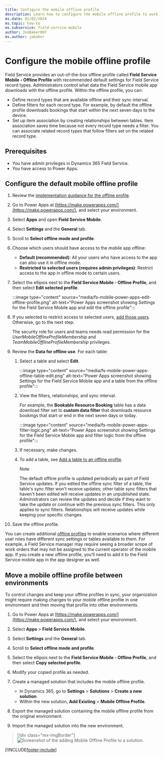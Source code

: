 ```yaml
---
title: Configure the mobile offline profile
description: Learn how to configure the mobile offline profile to work with the Dynamics 365 Field Service mobile app when no network is available.
ms.date: 01/02/2024
ms.topic: how-to
ms.subservice: field-service-mobile
author: JonBaker007
ms.author: jobaker
---
```


# Configure the mobile offline profile

Field Service provides an out-of-the-box offline profile called **Field Service Mobile - Offline Profile** with recommended default settings for Field Service record types. Administrators control what data the Field Service mobile app downloads with the offline profile. Within the offline profile, you can:

- Define record types that are available offline and their sync interval.
- Define filters for each record type. For example, by default the offline profile downloads bookings that start within the next seven days to the device.
- Set up item association by creating relationships between tables. Item association saves time because not every record type needs a filter. You can associate related record types that follow filters set on the related record type.

## Prerequisites

- You have admin privileges in Dynamics 365 Field Service.
- You have access to Power Apps.

## Configure the default mobile offline profile

1. Review the [implementation guidance for the offline profile](mobile-power-app-system-offline.md#implementation-guidance-for-the-offline-profile).

1. Go to Power Apps at [https://make.powerapps.com/](https://make.powerapps.com/), and select your environment.

1. Select **Apps** and open **Field Service Mobile**.

1. Select **Settings** and the **General** tab.

1. Scroll to **Select offline mode and profile**.

1. Choose which users should have access to the mobile app offline:

   - **Default (recommended)**: All your users who have access to the app can also use it in offline mode.
   - **Restricted to selected users (requires admin privileges)**: Restrict access to the app in offline mode to certain users.

1. Select the ellipsis next to the **Field Service Mobile - Offline Profile**, and then select **Edit selected profile**.

   :::image type="content" source="media/fs-mobile-power-apps-edit-offline-profile.png" alt-text="Power Apps screenshot showing Settings for the Field Service Mobile app and edit the offline profile":::

1. If you selected to restrict access to selected users, [add those users](/power-apps/mobile/setup-mobile-offline#add-users-to-an-offline-profile). Otherwise, go to the next step.

   <!--- Is this still true? If so, where add them? --->
     The security role for users and teams needs read permission for the *UserMobileOfflineProfileMembership* and *TeamMobileOfflineProfileMembership* privileges.

1. Review the **Data for offline use**. For each table:

   1. Select a table and select **Edit**.

      :::image type="content" source="media/fs-mobile-power-apps-offline-table-edit.png" alt-text="Power Apps screenshot showing Settings for the Field Service Mobile app and a table from the offline profile":::

   1. View the filters, relationships, and sync interval.

      For example, the **Bookable Resource Booking** table has a data download filter set to **custom data filter** that downloads resource bookings that start or end in the next seven days or today.

      :::image type="content" source="media/fs-mobile-power-apps-filter-logic.png" alt-text="Power Apps screenshot showing Settings for the Field Service Mobile app and filter logic from the offline profile":::

   1. If necessary, make changes.

   1. To add a table, see [Add a table to an offline profile](/power-apps/mobile/setup-mobile-offline#add-a-table-to-an-offline-profile-and-apply-filters).

      > [!NOTE]
      > The default offline profile is updated periodically as part of Field Service updates. If you edited the offline sync filter of a table, the table's sync filter won't receive updates; other table sync filters that haven't been edited will receive updates in an unpublished state. Administrators can review the updates and decide if they want to take the update or continue with the previous sync filters. This only applies to sync filters. Relationships will receive updates while keeping your specific changes.

1. Save the offline profile.

You can create additional [offline profiles](/power-apps/mobile/setup-mobile-offline#set-up-a-mobile-offline-profile) to enable scenarios where different user roles have different sync settings or tables available to them. For example, a Field Service manager may require seeing a broader scope of work orders that may not be assigned to the current operator of the mobile app. If you create a new offline profile, you'll need to add it to the Field Service mobile app in the app designer as well.

## Move a mobile offline profile between environments

To control changes and keep your offline profiles in sync, your organization might require making changes to your mobile offline profile in one environment and then moving that profile into other environments.

1. Go to Power Apps at [https://make.powerapps.com/](https://make.powerapps.com/), and select your environment.

1. Select **Apps** > **Field Service Mobile**.

1. Select **Settings** and the **General** tab.

1. Scroll to **Select offline mode and profile**.

1. Select the ellipsis next to the **Field Service Mobile - Offline Profile**, and then select **Copy selected profile**.

1. Modify your copied profile as needed.

1. Create a managed solution that includes the mobile offline profile.  
   - In Dynamics 365, go to **Settings** > **Solutions** > **Create a new solution**.
   - Within the new solution, **Add Existing** > **Mobile Offline Profile**.

1. Export the managed solution containing the mobile offline profile from the original environment.

1. Import the managed solution into the new environment.

> [!div class="mx-imgBorder"]
> ![Screenshot of the adding Mobile Offline Profile to a solution.](./media/Solution_AddMOP.png)


[!INCLUDE[footer-include](../includes/footer-banner.md)]
